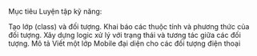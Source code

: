 Mục tiêu
Luyện tập kỹ năng:

Tạo lớp (class) và đối tượng.
Khai báo các thuộc tính và phương thức của đối tượng.
Xây dựng logic xử lý với trạng thái và tương tác giữa các đối tượng.
Mô tả
Viết một lớp Mobile đại diện cho các đối tượng điện thoại
